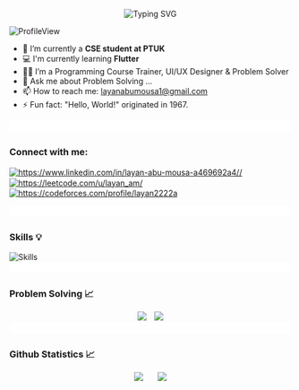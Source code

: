 <p align="center">
  <img src="https://readme-typing-svg.demolab.com?font=Kalam&weight=700&pause=1000&color=FF0099&center=true&width=500&lines=Hi+Guyys...;I'm+Layan+AbuMousa+✨;A+Passionate+Computer+Systems+Engineering+Student;" alt="Typing SVG" />

![ProfileView](https://komarev.com/ghpvc/?username=Layan-Abumousa&label=Profile%20views&color=blueviolet)

- 🔭 I’m currently a **CSE student at PTUK**
- 💻 I'm currently learning **Flutter**
- 👩‍💻 I’m  a Programming Course Trainer, UI/UX Designer & Problem Solver 
- 💬 Ask me about Problem Solving ...
- 📫 How to reach me: layanabumousa1@gmail.com 
- ⚡ Fun fact: "Hello, World!" originated in 1967.

</h2> <img src="l.gif" width="1100px" height="20px">


<h3 align="left">Connect with me:</h3>
<p align="left">
<a href="https://www.linkedin.com/in/layan-abu-mousa-a469692a4//" target="blank"><img align="center" src="https://raw.githubusercontent.com/rahuldkjain/github-profile-readme-generator/master/src/images/icons/Social/linked-in-alt.svg" alt="https://www.linkedin.com/in/layan-abu-mousa-a469692a4//" height="30" width="40" /></a>
<a href="https://leetcode.com/u/layan_am/ "target="blank"><img align="center" src="https://raw.githubusercontent.com/rahuldkjain/github-profile-readme-generator/master/src/images/icons/Social/leet-code.svg" alt="https://leetcode.com/u/layan_am/" height="30" width="40" /></a>
    <a href="https://codeforces.com/profile/layan2222a" target="blank"><img align="center" src="https://raw.githubusercontent.com/rahuldkjain/github-profile-readme-generator/master/src/images/icons/Social/codeforces.svg" alt="https://codeforces.com/profile/layan2222a" height="30" width="40" /></a>
  
<img src="l.gif" width="1100px" height="20px"></a>

<h3 align="left">Skills 💡</h3>


![Skills](https://skillicons.dev/icons?i=c,cpp,cs,java,git,github,githubactions,vscode,visualstudio,dart,figma,flutter,powershell,stackoverflow,unity	)</a>
<img src="l.gif" width="1100px" height="20px"></a>

<h3>Problem Solving 📈</h3>
<div align="center">
  <img height=200 src="https://codeforces-readme-stats.vercel.app/api/card?username=layan2222a&force_username=true&theme=nord&border_color=#000" />
    &ensp;
  <img height=200 src="https://leetcode.card.workers.dev/layan_am?theme=nord&font=baloo&extension=activity&border_color=#000" />
</div>
<img src="l.gif" width="1100px" height="20px"></a>

<h3>Github Statistics 📈</h3>
    <div align="center">
      <img height=155.7 src="https://github-readme-stats.vercel.app/api/top-langs?username=Layan-Abumousa&layout=compact&theme=radical&hide_border=true" />
        &ensp;
<!--       <img width=545 src="https://github-profile-summary-cards.vercel.app/api/cards/profile-details?username=Layan-Abumousa&theme=radical&hide_border=true" />
      <img height=171 src="https://github-readme-stats.vercel.app/api?username=Layan-Abumousa&theme=radical&hide_border=true" /> -->
        &ensp;
      <img height=171 src="https://github-readme-streak-stats.herokuapp.com/?user=Layan-Abumousa&theme=radical&hide_border=true" />
    </div>



